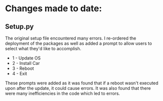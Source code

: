# Changes made to date:
## Setup.py
The original setup file encountered many errors.  I re-ordered the deployment of the packages as well as added a prompt to allow users to select what they'd like to accomplish.

* 1 - Update OS
* 2 - Install Car
* 3 - Reboot
* 4 - Exit

These prompts were added as it was found that if a reboot wasn't executed upon after the update, it could cause errors.  It was also found that there were many inefficiencies in the code which led to errors.
